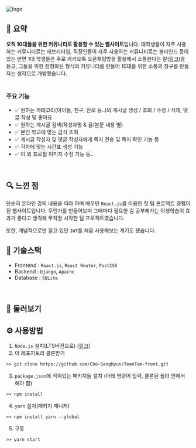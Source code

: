 ![logo](https://user-images.githubusercontent.com/65762283/223078765-a58a1f2c-a7c1-4971-8a37-04d62b358c20.png)  <br />  

## 📌 요약
**오직 10대들을 위한 커뮤니티로 활용할 수 있는 웹사이트**입니다. 대학생들이 자주 사용하는 커뮤니티로는 에브리타임, 직장인들이 자주 사용하는 커뮤니티로는 블라인드 등이 있는 반면 1대 학생들은 주로 카카오톡 오픈채팅방을 활용해서 소통한다는 말([링크](https://www.20slab.org/Archives/37890))을 듣고, 그들을 위한 정형화된 형식의 커뮤니티를 만들어 10대를 위한 소통의 창구를 만들자는 생각으로 개발했습니다.  
<br />  

### 주요 기능
- ✅ 원하는 카테고리(아이돌, 친구, 진로 등..)의 게시글 생성 / 조회 / 수정 / 삭제, 댓글 작성 및 좋아요 
- ✅ 원하는 게시글 검색(작성자명 & 글/본문 내용 별)
- ✅ 본인 학교에 맞는 급식 조회
- ✅ 게시글 작성자 및 댓글 작성자에게 쪽지 전송 및 쪽지 확인 기능 등
- ✅ 각자에 맞는 시간표 생성 기능
- ✅ 이 외 프로필 이미지 수정 기능 등..
<br />  

## 🔍 느낀 점
단순히 온라인 강의 내용을 따라 하며 배우던 `React.js`를 이용한 첫 팀 프로젝트 경험이 된 웹사이트입니다. 무언가를 만들어보며 그때마다 필요한 걸 공부해가는 야생학습이 효과가 좋다고 생각해 무작정 시작한 팀 프로젝트였습니다. 

또한, 개념적으로만 알고 있던 `JWT`를 처음 사용해보는 계기도 됐습니다.  


## 🔨 기술스택
- Frontend : `React.js`, `React Router`, `PostCSS`
- Backend : `Django`, `Apache`
- Database : `SQLite`
<br />  

## 👀 둘러보기

## ⚙️ 사용방법
1. `Node.js` 설치(LTS버전으로) ([링크](https://nodejs.org/ko/))    
2. 이 레포지토리 클론받기  
```
>> git clone https://github.com/Cho-SangHyun/TeenTam-front.git
```  
3. `package.json`에 적혀있는 패키지들 설치 (아래 명령어 입력, 클론된 폴더 안에서 해야 함)
```
>> npm install
```  
4. `yarn` 설치(패키지 매니저)  
```
>> npm install yarn --global
```  
5. 구동  
```
>> yarn start
```
